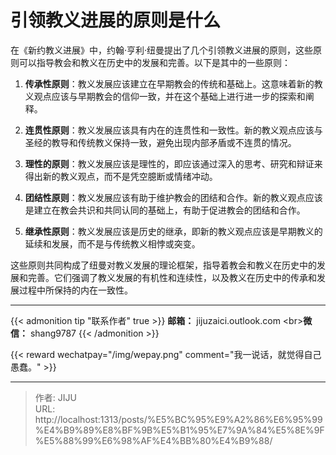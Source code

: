 # 引领教义进展的原则是什么

在《新约教义进展》中，约翰·亨利·纽曼提出了几个引领教义进展的原则，这些原则可以指导教会和教义在历史中的发展和完善。以下是其中的一些原则：

1. **传承性原则**：教义发展应该建立在早期教会的传统和基础上。这意味着新的教义观点应该与早期教会的信仰一致，并在这个基础上进行进一步的探索和阐释。

2. **连贯性原则**：教义发展应该具有内在的连贯性和一致性。新的教义观点应该与圣经的教导和传统教义保持一致，避免出现内部矛盾或不连贯的情况。

3. **理性的原则**：教义发展应该是理性的，即应该通过深入的思考、研究和辩证来得出新的教义观点，而不是凭空臆断或情绪冲动。

4. **团结性原则**：教义发展应该有助于维护教会的团结和合作。新的教义观点应该是建立在教会共识和共同认同的基础上，有助于促进教会的团结和合作。

5. **继承性原则**：教义发展应该是历史的继承，即新的教义观点应该是早期教义的延续和发展，而不是与传统教义相悖或突变。

这些原则共同构成了纽曼对教义发展的理论框架，指导着教会和教义在历史中的发展和完善。它们强调了教义发展的有机性和连续性，以及教义在历史中的传承和发展过程中所保持的内在一致性。



----
{{&lt; admonition tip &#34;联系作者&#34; true &gt;}}
**邮箱：** jijuzaici.outlook.com
&lt;br&gt;**微信：** shang9787
{{&lt; /admonition &gt;}}

{{&lt; reward wechatpay=&#34;/img/wepay.png&#34; comment=&#34;我一说话，就觉得自己愚蠢。&#34; &gt;}}


---

> 作者: JIJU  
> URL: http://localhost:1313/posts/%E5%BC%95%E9%A2%86%E6%95%99%E4%B9%89%E8%BF%9B%E5%B1%95%E7%9A%84%E5%8E%9F%E5%88%99%E6%98%AF%E4%BB%80%E4%B9%88/  

